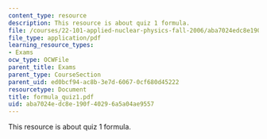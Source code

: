 ```yaml
---
content_type: resource
description: This resource is about quiz 1 formula.
file: /courses/22-101-applied-nuclear-physics-fall-2006/aba7024edc8e190f40296a5a04ae9557_formula_quiz1.pdf
file_type: application/pdf
learning_resource_types:
- Exams
ocw_type: OCWFile
parent_title: Exams
parent_type: CourseSection
parent_uid: ed0bcf94-ac8b-3e7d-6067-0cf680d45222
resourcetype: Document
title: formula_quiz1.pdf
uid: aba7024e-dc8e-190f-4029-6a5a04ae9557
---
```

This resource is about quiz 1 formula.

